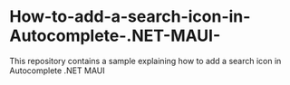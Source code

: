 # How-to-add-a-search-icon-in-Autocomplete-.NET-MAUI-
This repository contains a sample explaining how to add a search icon in Autocomplete .NET MAUI 
